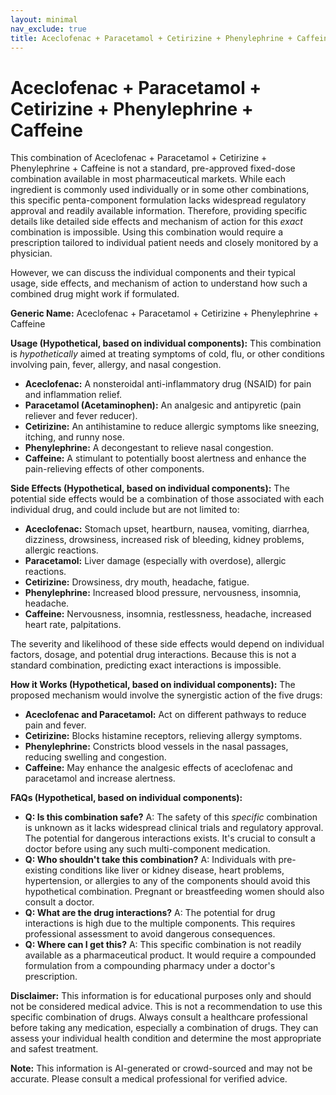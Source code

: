 ```yaml
---
layout: minimal
nav_exclude: true
title: Aceclofenac + Paracetamol + Cetirizine + Phenylephrine + Caffeine
---
```


# Aceclofenac + Paracetamol + Cetirizine + Phenylephrine + Caffeine

This combination of Aceclofenac + Paracetamol + Cetirizine + Phenylephrine + Caffeine is not a standard, pre-approved fixed-dose combination available in most pharmaceutical markets.  While each ingredient is commonly used individually or in some other combinations, this specific penta-component formulation lacks widespread regulatory approval and readily available information.  Therefore, providing specific details like detailed side effects and mechanism of action for this *exact* combination is impossible.  Using this combination would require a prescription tailored to individual patient needs and closely monitored by a physician.

However, we can discuss the individual components and their typical usage, side effects, and mechanism of action to understand how such a combined drug might work if formulated.


**Generic Name:**  Aceclofenac + Paracetamol + Cetirizine + Phenylephrine + Caffeine

**Usage (Hypothetical, based on individual components):**  This combination is *hypothetically* aimed at treating symptoms of cold, flu, or other conditions involving pain, fever, allergy, and nasal congestion.

* **Aceclofenac:** A nonsteroidal anti-inflammatory drug (NSAID) for pain and inflammation relief.
* **Paracetamol (Acetaminophen):** An analgesic and antipyretic (pain reliever and fever reducer).
* **Cetirizine:** An antihistamine to reduce allergic symptoms like sneezing, itching, and runny nose.
* **Phenylephrine:** A decongestant to relieve nasal congestion.
* **Caffeine:** A stimulant to potentially boost alertness and enhance the pain-relieving effects of other components.

**Side Effects (Hypothetical, based on individual components):**  The potential side effects would be a combination of those associated with each individual drug, and could include but are not limited to:

* **Aceclofenac:** Stomach upset, heartburn, nausea, vomiting, diarrhea, dizziness, drowsiness, increased risk of bleeding, kidney problems, allergic reactions.
* **Paracetamol:** Liver damage (especially with overdose), allergic reactions.
* **Cetirizine:** Drowsiness, dry mouth, headache, fatigue.
* **Phenylephrine:** Increased blood pressure, nervousness, insomnia, headache.
* **Caffeine:** Nervousness, insomnia, restlessness, headache, increased heart rate, palpitations.

The severity and likelihood of these side effects would depend on individual factors, dosage, and potential drug interactions.  Because this is not a standard combination, predicting exact interactions is impossible.

**How it Works (Hypothetical, based on individual components):**  The proposed mechanism would involve the synergistic action of the five drugs:

* **Aceclofenac and Paracetamol:** Act on different pathways to reduce pain and fever.
* **Cetirizine:** Blocks histamine receptors, relieving allergy symptoms.
* **Phenylephrine:** Constricts blood vessels in the nasal passages, reducing swelling and congestion.
* **Caffeine:**  May enhance the analgesic effects of aceclofenac and paracetamol and increase alertness.


**FAQs (Hypothetical, based on individual components):**

* **Q: Is this combination safe?**  A: The safety of this *specific* combination is unknown as it lacks widespread clinical trials and regulatory approval.  The potential for dangerous interactions exists.  It's crucial to consult a doctor before using any such multi-component medication.
* **Q: Who shouldn't take this combination?** A: Individuals with pre-existing conditions like liver or kidney disease, heart problems, hypertension, or allergies to any of the components should avoid this hypothetical combination.  Pregnant or breastfeeding women should also consult a doctor.
* **Q: What are the drug interactions?** A:  The potential for drug interactions is high due to the multiple components.  This requires professional assessment to avoid dangerous consequences.
* **Q: Where can I get this?** A:  This specific combination is not readily available as a pharmaceutical product.  It would require a compounded formulation from a compounding pharmacy under a doctor's prescription.


**Disclaimer:** This information is for educational purposes only and should not be considered medical advice.  This is not a recommendation to use this specific combination of drugs. Always consult a healthcare professional before taking any medication, especially a combination of drugs.  They can assess your individual health condition and determine the most appropriate and safest treatment.


**Note:** This information is AI-generated or crowd-sourced and may not be accurate. Please consult a medical professional for verified advice.